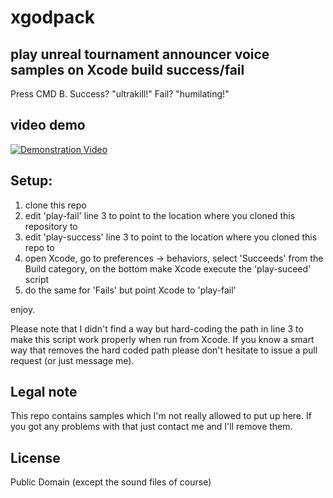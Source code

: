 # xgodpack
## play unreal tournament announcer voice samples on Xcode build success/fail

Press CMD B. Success? "ultrakill!" Fail? "humilating!"

## video demo

[![Demonstration Video](http://img.youtube.com/vi/_aNKd-SlHtc/0.jpg)](http://www.youtube.com/watch?v=_aNKd-SlHtc "Demo Video")

## Setup:

1. clone this repo
2. edit 'play-fail' line 3 to point to the location where you cloned this repository to
3. edit 'play-success' line 3 to point to the location where you cloned this repo to
4. open Xcode, go to preferences -> behaviors, select 'Succeeds' from the Build category, on the bottom make Xcode execute the 'play-suceed' script
5. do the same for 'Fails' but point Xcode to 'play-fail'

enjoy.

Please note that I didn't find a way but hard-coding the path in line 3 to make this script work properly when run from Xcode. If you know a smart way that removes the hard coded path please don't hesitate to issue a pull request (or just message me).

## Legal note

This repo contains samples which I'm not really allowed to put up here. If you got any problems with that just contact me and I'll remove them.

## License

Public Domain (except the sound files of course)
